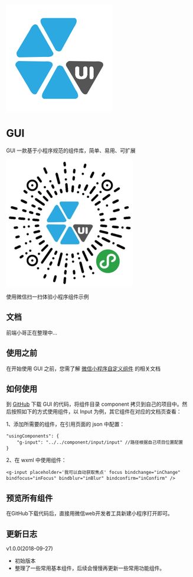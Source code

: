  
![image](https://github.com/Gensp/GUI/blob/master/images/gui.png)

# GUI
GUI 一款基于小程序规范的组件库，简单、易用、可扩展

![image](https://github.com/Gensp/GUI/blob/c30e536ae8be5fcedab835020076122a06a888b1/qrcode.jpg)

使用微信扫一扫体验小程序组件示例

## 文档
前端小哥正在整理中...

## 使用之前
在开始使用 GUI 之前，您需了解 [微信小程序自定义组件](https://developers.weixin.qq.com/miniprogram/dev/framework/custom-component/) 的相关文档

## 如何使用
到 [GitHub](https://github.com/Gensp/GUI) 下载 GUI 的代码，将组件目录 component 拷贝到自己的项目中。然后按照如下的方式使用组件，以 Input 为例，其它组件在对应的文档页查看：

1、添加所需要的组件，在引用页面的 json 中配置：

```
"usingComponents": {
    "g-input": "../../component/input/input" //路径根据自己项目位置配置
} 
```

2、在 wxml 中使用组件：

```
<g-input placeholder='我可以自动获取焦点' focus bindchange="inChange" bindfocus="inFocus" bindblur="inBlur" bindconfirm="inConfirm" />

```

## 预览所有组件
在GitHub下载代码后，直接用微信web开发者工具新建小程序打开即可。

## 更新日志
 v1.0.0(2018-09-27)
 - 初始版本
 - 整理了一些常用基本组件，后续会慢慢再更新一些常用功能组件。
